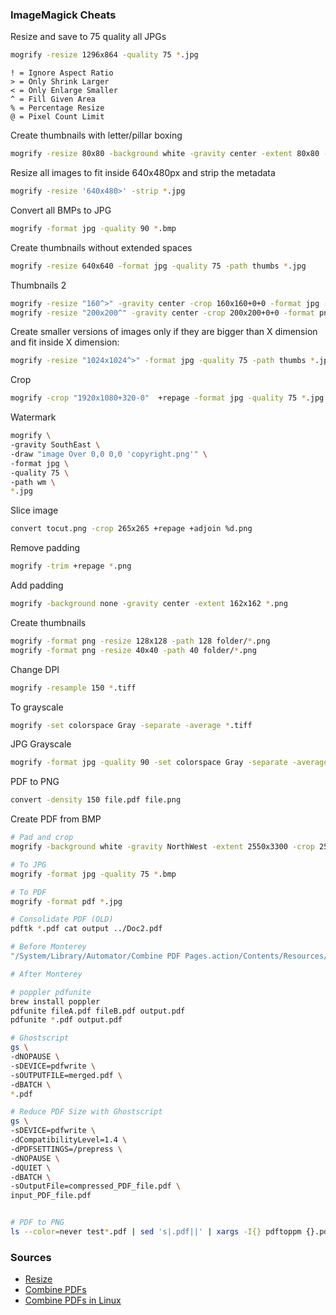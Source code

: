 ### ImageMagick Cheats

Resize and save to 75 quality all JPGs
```sh
mogrify -resize 1296x864 -quality 75 *.jpg
```

```
! = Ignore Aspect Ratio
> = Only Shrink Larger
< = Only Enlarge Smaller
^ = Fill Given Area
% = Percentage Resize
@ = Pixel Count Limit
```

Create thumbnails with letter/pillar boxing
```sh
mogrify -resize 80x80 -background white -gravity center -extent 80x80 -format jpg -quality 75 -path thumbs *.jpg
```

Resize all images to fit inside 640x480px and strip the metadata
```sh
mogrify -resize '640x480>' -strip *.jpg
```

Convert all BMPs to JPG
```sh
mogrify -format jpg -quality 90 *.bmp
```

Create thumbnails without extended spaces
```sh
mogrify -resize 640x640 -format jpg -quality 75 -path thumbs *.jpg
```

Thumbnails 2
```sh
mogrify -resize "160^>" -gravity center -crop 160x160+0+0 -format jpg -quality 75  *.jpg
mogrify -resize "200x200^" -gravity center -crop 200x200+0+0 -format png *.psd
```

Create smaller versions of images only if they are bigger than X dimension and fit inside X dimension:
```sh
mogrify -resize "1024x1024^>" -format jpg -quality 75 -path thumbs *.jpg
```

Crop
```sh
mogrify -crop "1920x1080+320-0"  +repage -format jpg -quality 75 *.jpg
```

Watermark
```sh
mogrify \
-gravity SouthEast \
-draw "image Over 0,0 0,0 'copyright.png'" \
-format jpg \
-quality 75 \
-path wm \
*.jpg
```

Slice image
```sh
convert tocut.png -crop 265x265 +repage +adjoin %d.png
```

Remove padding
```sh
mogrify -trim +repage *.png
```

Add padding
```sh
mogrify -background none -gravity center -extent 162x162 *.png
```

Create thumbnails
```sh
mogrify -format png -resize 128x128 -path 128 folder/*.png
mogrify -format png -resize 40x40 -path 40 folder/*.png
```

Change DPI
```sh
mogrify -resample 150 *.tiff
```

To grayscale
```sh
mogrify -set colorspace Gray -separate -average *.tiff
```

JPG Grayscale
```sh
mogrify -format jpg -quality 90 -set colorspace Gray -separate -average *.tiff
```

PDF to PNG
```sh
convert -density 150 file.pdf file.png
```

Create PDF from BMP
```sh
# Pad and crop
mogrify -background white -gravity NorthWest -extent 2550x3300 -crop 2550x3300+0+0 *.bmp

# To JPG
mogrify -format jpg -quality 75 *.bmp

# To PDF
mogrify -format pdf *.jpg

# Consolidate PDF (OLD)
pdftk *.pdf cat output ../Doc2.pdf

# Before Monterey
"/System/Library/Automator/Combine PDF Pages.action/Contents/Resources/join.py" -o all.pdf *.pdf

# After Monterey

# poppler pdfunite
brew install poppler
pdfunite fileA.pdf fileB.pdf output.pdf
pdfunite *.pdf output.pdf

# Ghostscript
gs \
-dNOPAUSE \
-sDEVICE=pdfwrite \
-sOUTPUTFILE=merged.pdf \
-dBATCH \
*.pdf

# Reduce PDF Size with Ghostscript
gs \
-sDEVICE=pdfwrite \
-dCompatibilityLevel=1.4 \
-dPDFSETTINGS=/prepress \
-dNOPAUSE \
-dQUIET \
-dBATCH \
-sOutputFile=compressed_PDF_file.pdf \
input_PDF_file.pdf


# PDF to PNG
ls --color=never test*.pdf | sed 's|.pdf||' | xargs -I{} pdftoppm {}.pdf -png {}
```

### Sources
* [Resize](http://stackoverflow.com/questions/12433300/imagemagick-how-to-resize-proportionally-with-mogrify-without-a-background)  
* [Combine PDFs](https://jordanelver.co.uk/blog/2021/01/30/combine-pdfs-on-the-command-line-with-pdfunite/)  
* [Combine PDFs in Linux](https://www.bitslovers.com/how-to-merge-pdf-on-linux/)  
